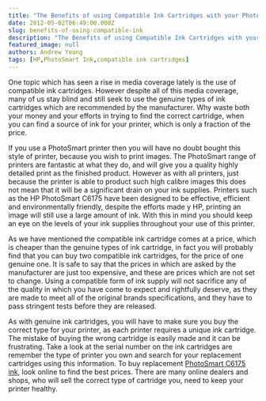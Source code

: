 ```yaml
---
title: "The Benefits of using Compatible Ink Cartridges with your PhotoSmart Printer"
date: 2012-05-02T06:49:00.000Z
slug: benefits-of-using-compatible-ink
description: "The Benefits of using Compatible Ink Cartridges with your PhotoSmart Printer"
featured_image: null
authors: Andrew Yeung
tags: [HP,PhotoSmart Ink,compatible ink cartridges]
---
```


One topic which has seen a rise in media coverage lately is the use of compatible ink cartridges. However despite all of this media coverage, many of us stay blind and still seek to use the genuine types of ink cartridges which are recommended by the manufacturer. Why waste both your money and your efforts in trying to find the correct cartridge, when you can find a source of ink for your printer, which is only a fraction of the price.

If you use a PhotoSmart printer then you will have no doubt bought this style of printer, because you wish to print images. The PhotoSmart range of printers are fantastic at what they do, and will give you a quality highly detailed print as the finished product. However as with all printers, just because the printer is able to product such high calibre images this does not mean that it will be a significant drain on your ink supplies. Printers such as the HP PhotoSmart C6175 have been designed to be effective, efficient and environmentally friendly, despite the efforts made y HP, printing an image will still use a large amount of ink. With this in mind you should keep an eye on the levels of your ink supplies throughout your use of this printer.

As we have mentioned the compatible ink cartridge comes at a price, which is cheaper than the genuine types of ink cartridge, in fact you will probably find that you can buy two compatible ink cartridges, for the price of one genuine one. It is safe to say that the prices in which are asked by the manufacturer are just too expensive, and these are prices which are not set to change. Using a compatible form of ink supply will not sacrifice any of the quality in which you have come to expect and rightfully deserve, as they are made to meet all of the original brands specifications, and they have to pass stringent tests before they are released.

As with genuine ink cartridges, you will have to make sure you buy the correct type for your printer, as each printer requires a unique ink cartridge. The mistake of buying the wrong cartridge is easily made and it can be frustrating. Take a look at the serial number on the ink cartridges are remember the type of printer you own and search for your replacement cartridges using this information. To buy replacement [PhotoSmart C6175 ink](https://www.comboink.com/hp-photosmart-c6175-printer-ink-cartridges), look online to find the best prices. There are many online dealers and shops, who will sell the correct type of cartridge you, need to keep your printer healthy.